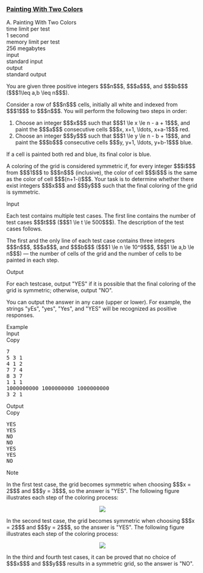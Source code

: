 <h3><a href="https://codeforces.com/contest/2134/problem/A" target="_blank" rel="noopener noreferrer">Painting With Two Colors</a></h3>

<div class="header"><div class="title">A. Painting With Two Colors</div><div class="time-limit"><div class="property-title">time limit per test</div>1 second</div><div class="memory-limit"><div class="property-title">memory limit per test</div>256 megabytes</div><div class="input-file input-standard"><div class="property-title">input</div>standard input</div><div class="output-file output-standard"><div class="property-title">output</div>standard output</div></div><div><p>You are given three positive integers $$$n$$$, $$$a$$$, and $$$b$$$ ($$$1\leq a,b \leq n$$$).</p><p>Consider a row of $$$n$$$ cells, initially all white and indexed from $$$1$$$ to $$$n$$$. You will perform the following two steps <span class="tex-font-style-bf">in order</span>:</p><ol> <li> Choose an integer $$$x$$$ such that $$$1 \le x \le n - a + 1$$$, and paint the $$$a$$$ consecutive cells $$$x, x+1, \ldots, x+a-1$$$ red. </li><li> Choose an integer $$$y$$$ such that $$$1 \le y \le n - b + 1$$$, and paint the $$$b$$$ consecutive cells $$$y, y+1, \ldots, y+b-1$$$ blue. </li></ol><p>If a cell is painted both red and blue, its final color is blue.</p><p>A coloring of the grid is considered <span class="tex-font-style-it">symmetric</span> if, for every integer $$$i$$$ from $$$1$$$ to $$$n$$$ (inclusive), the color of cell $$$i$$$ is the same as the color of cell $$$(n+1-i)$$$. Your task is to determine whether there exist integers $$$x$$$ and $$$y$$$ such that the final coloring of the grid is symmetric.</p></div><div class="input-specification"><div class="section-title">Input</div><p>Each test contains multiple test cases. The first line contains the number of test cases $$$t$$$ ($$$1 \le t \le 500$$$). The description of the test cases follows. </p><p>The first and the only line of each test case contains three integers $$$n$$$, $$$a$$$, and $$$b$$$ ($$$1 \le n \le 10^9$$$, $$$1 \le a,b \le n$$$) — the number of cells of the grid and the number of cells to be painted in each step.</p></div><div class="output-specification"><div class="section-title">Output</div><p>For each testcase, output "<span class="tex-font-style-tt">YES</span>" if it is possible that the final coloring of the grid is symmetric; otherwise, output "<span class="tex-font-style-tt">NO</span>".</p><p>You can output the answer in any case (upper or lower). For example, the strings "<span class="tex-font-style-tt">yEs</span>", "<span class="tex-font-style-tt">yes</span>", "<span class="tex-font-style-tt">Yes</span>", and "<span class="tex-font-style-tt">YES</span>" will be recognized as positive responses.</p></div><div class="sample-tests"><div class="section-title">Example</div><div class="sample-test"><div class="input"><div class="title">Input<div title="Copy" data-clipboard-target="#id0010963300810232979" id="id005260988494086045" class="input-output-copier">Copy</div></div><pre id="id0010963300810232979"><div class="test-example-line test-example-line-even test-example-line-0">7</div><div class="test-example-line test-example-line-odd test-example-line-1">5 3 1</div><div class="test-example-line test-example-line-even test-example-line-2">4 1 2</div><div class="test-example-line test-example-line-odd test-example-line-3">7 7 4</div><div class="test-example-line test-example-line-even test-example-line-4">8 3 7</div><div class="test-example-line test-example-line-odd test-example-line-5">1 1 1</div><div class="test-example-line test-example-line-even test-example-line-6">1000000000 1000000000 1000000000</div><div class="test-example-line test-example-line-odd test-example-line-7">3 2 1</div></pre></div><div class="output"><div class="title">Output<div title="Copy" data-clipboard-target="#id009670652659539841" id="id00756261430982001" class="input-output-copier">Copy</div></div><pre id="id009670652659539841">YES
YES
NO
NO
YES
YES
NO
</pre></div></div></div><div class="note"><div class="section-title">Note</div><p>In the first test case, the grid becomes symmetric when choosing $$$x = 2$$$ and $$$y = 3$$$, so the answer is "<span class="tex-font-style-tt">YES</span>". The following figure illustrates each step of the coloring process:</p><center> <img class="tex-graphics" src="https://espresso.codeforces.com/49b5127f3ce78dd6088ae912c84849f1627365f9.png" style="max-width: 100.0%;max-height: 100.0%;"> </center><p>In the second test case, the grid becomes symmetric when choosing $$$x = 2$$$ and $$$y = 2$$$, so the answer is "<span class="tex-font-style-tt">YES</span>". The following figure illustrates each step of the coloring process:</p><center> <img class="tex-graphics" src="https://espresso.codeforces.com/bc5bb23e8338ec0254fa51d7d8fddd12c7074f66.png" style="max-width: 100.0%;max-height: 100.0%;"> </center><p>In the third and fourth test cases, it can be proved that no choice of $$$x$$$ and $$$y$$$ results in a symmetric grid, so the answer is "<span class="tex-font-style-tt">NO</span>".</p></div>